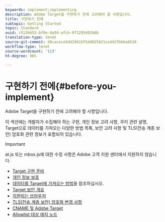 ```yaml
---
keywords: implement;implementing
description: Adobe Target을 구현하기 전에 고려해야 할 사항입니다.
title: 구현하기 전에
subtopic: Getting Started
topic: Standard
uuid: c513b653-bf0e-4a94-afcb-0f1295401b6b
translation-type: tm+mt
source-git-commit: d8cacece5dd29416f5dd025621ce442fbb6a0518
workflow-type: tm+mt
source-wordcount: '113'
ht-degree: 96%

---
```



# 구현하기 전에{#before-you-implement}

Adobe Target을 구현하기 전에 고려해야 할 사항입니다.

이 섹션에는 개발자가 수집해야 하는 구현, 개인 정보 고려 사항, 쿠키 관련 설명, Target으로 데이터를 가져오는 다양한 방법 목록, 보안 고려 사항 및 TLS(전송 계층 보안) 암호화 관련 정보가 포함되어 있습니다.

>[!IMPORTANT]
>
>at.js 또는 mbox.js에 대한 수정 사항은 Adobe 고객 지원 센터에서 지원하지 않습니다.

- [Target 구현 준비](prepare-to-implement-target.md)
- [개인 정보 보호](c-privacy/privacy.md)
- [데이터를 Target에 가져오는 방법](c-methods-to-get-data-into-target/methods-to-get-data-into-target.md)을 참조하십시오.
- [Target 보안 개요](target-security-overview.md)
- [지원되는 브라우저](supported-browsers.md)
- [TLS(전송 계층 보안) 암호화 변경 사항](tls-transport-layer-security-encryption.md)
- [CNAME 및 Adobe Target](implement-cname-support-in-target.md)
- [Allowlist 대상 에지 노드](/help/c-implementing-target/c-considerations-before-you-implement-target/allowlist-edges.md)